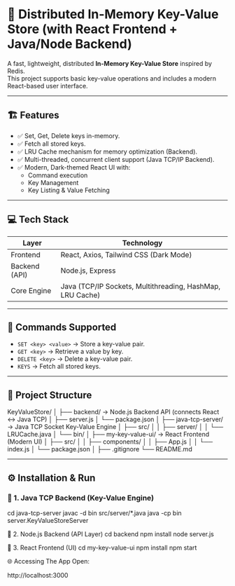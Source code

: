 # 🚀 Distributed In-Memory Key-Value Store (with React Frontend + Java/Node Backend)

A fast, lightweight, distributed **In-Memory Key-Value Store** inspired by Redis.  
This project supports basic key-value operations and includes a modern React-based user interface.

---

## 🏗️ Features
- ✅ Set, Get, Delete keys in-memory.
- ✅ Fetch all stored keys.
- ✅ LRU Cache mechanism for memory optimization (Backend).
- ✅ Multi-threaded, concurrent client support (Java TCP/IP Backend).
- ✅ Modern, Dark-themed React UI with:
  - Command execution
  - Key Management
  - Key Listing & Value Fetching
  
---

## 💻 Tech Stack
| Layer        | Technology              |
|--------------|-------------------------|
| Frontend     | React, Axios, Tailwind CSS (Dark Mode) |
| Backend (API)| Node.js, Express         |
| Core Engine  | Java (TCP/IP Sockets, Multithreading, HashMap, LRU Cache) |

---

## 📝 Commands Supported
- `SET <key> <value>` → Store a key-value pair.
- `GET <key>` → Retrieve a value by key.
- `DELETE <key>` → Delete a key-value pair.
- `KEYS` → Fetch all stored keys.

---

## 📂 Project Structure
KeyValueStore/
│
├── backend/ → Node.js Backend API (connects React ↔ Java TCP)
│ ├── server.js
│ └── package.json
│
├── java-tcp-server/ → Java TCP Socket Key-Value Engine
│ ├── src/
│ │ ├── server/
│ │ └── LRUCache.java
│ └── bin/
│
├── my-key-value-ui/ → React Frontend (Modern UI)
│ ├── src/
│ │ ├── components/
│ │ ├── App.js
│ │ └── index.js
│ └── package.json
│
├── .gitignore
└── README.md


---

## ⚙️ Installation & Run

### 🔸 1. Java TCP Backend (Key-Value Engine)

cd java-tcp-server
javac -d bin src/server/*.java
java -cp bin server.KeyValueStoreServer

🔸 2. Node.js Backend (API Layer)
cd backend
npm install
node server.js

🔸 3. React Frontend (UI)
cd my-key-value-ui
npm install
npm start


🌐 Accessing The App
Open:

http://localhost:3000

